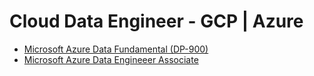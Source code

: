 # Cloud Data Engineer - GCP | Azure

- [Microsoft Azure Data Fundamental (DP-900)](https://learn.microsoft.com/en-us/credentials/certifications/azure-data-fundamentals/)
- [Microsoft Azure Data Engineeer Associate](https://learn.microsoft.com/en-us/credentials/certifications/azure-data-engineer/)